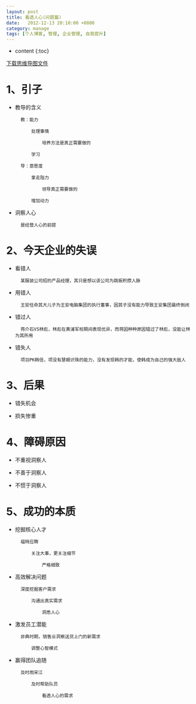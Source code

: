 ```yaml
---
layout: post
title: 看透人心(问题篇)
date:   2012-12-13 20:10:00 +0800
category: manage
tags: [个人博客, 管理, 企业管理, 自我提升]
---
```


* content
{:toc}


[下载思维导图文件](https://docs.google.com/file/d/0B7UFT4BR96esOXh4Nk55aGZteGM/edit?usp=sharing)

# 1、引子

- 教导的含义

        教：能力

            处理事情

                培养方法是真正需要做的

            学习

        导：意愿度

            拿走阻力

                领导真正需要做的

            增加动力

- 洞察人心

        是经营人心的前提

# 2、今天企业的失误

- 看错人

        某服装公司招的产品经理，其只是想以该公司为跳板积攒人脉

- 用错人

        王安任命其大儿子为王安电脑集团的执行董事，因其子没有能力导致王安集团最终倒闭

- 错过人

        蒋介石VS林彪，林彪在黄浦军校期间表现优异，而蒋因种种原因错过了林彪，没能让林为其所用

- 错失人

        项羽PK韩信，项没有慧眼识珠的能力，没有发现韩的才能，使韩成为自己的强大敌人

# 3、后果

- 错失机会

- 损失惨重

# 4、障碍原因

- 不重视洞察人

- 不善于洞察人

- 不惯于洞察人

# 5、成功的本质

- 挖掘核心人才

        福特应聘

            关注大事，更关注细节

                严格细致

- 高效解决问题

        深度挖掘客户需求

            沟通出真实需求

                洞悉人心

- 激发员工潜能

        非典时期，销售业洞察送货上门的新需求

            调整心智模式

- 赢得团队追随

        及时雨宋江

            及时帮助队员

                看透人心的需求